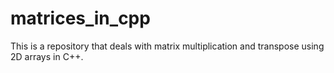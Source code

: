 # matrices_in_cpp
This is a repository that deals with matrix multiplication and transpose using 2D arrays in C++.
